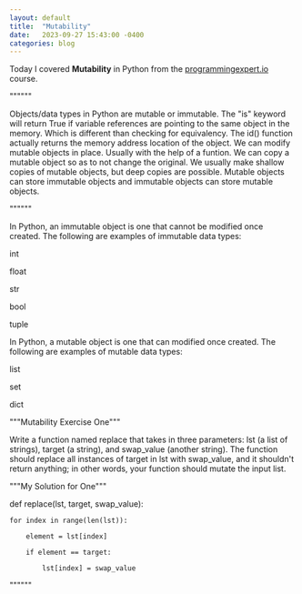 ```yaml
---
layout: default
title:  "Mutability"
date:   2023-09-27 15:43:00 -0400
categories: blog
---
```

Today I covered __Mutability__ in Python from the [programmingexpert.io][course-site] course.

""""""

Objects/data types in Python are mutable or immutable. The "is" keyword will return True if variable references are pointing to the same object in the memory. Which is different than checking for equivalency. The id() function actually returns the memory address location of the object. We can modify mutable objects in place. Usually with the help of a funtion. We can copy a mutable object so as to not change the original. We usually make shallow copies of mutable objects, but deep copies are possible. Mutable objects can store immutable objects and immutable objects can store mutable objects.

""""""

In Python, an immutable object is one that cannot be modified once created. The following are examples of immutable data types:

int

float

str

bool

tuple

In Python, a mutable object is one that can modified once created. The following are examples of mutable data types:

list

set

dict

"""Mutability Exercise One"""

Write a function named replace that takes in three parameters: lst (a list of strings), target (a string), and swap_value (another string). The function should replace all instances of target in lst with swap_value, and it shouldn't return anything; in other words, your function should mutate the input list.

"""My Solution for One"""

def replace(lst, target, swap_value):

    for index in range(len(lst)):

        element = lst[index]

        if element == target:

            lst[index] = swap_value

""""""

[course-site]: https://www.programmingexpert.io/index